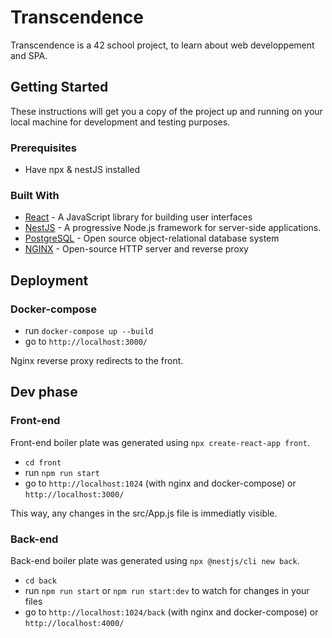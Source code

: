 # Transcendence

Transcendence is a 42 school project, to learn about web developpement and SPA.

## Getting Started

These instructions will get you a copy of the project up and running on your local machine for development and testing purposes.

### Prerequisites

- Have npx & nestJS installed

### Built With

* [React](https://reactjs.org/) - A JavaScript library for building user interfaces
* [NestJS](https://nestjs.com/) - A progressive Node.js framework for server-side applications.
* [PostgreSQL](https://www.postgresql.org/) - Open source object-relational database system
* [NGINX](https://www.nginx.com/) - Open-source HTTP server and reverse proxy

## Deployment

### Docker-compose

- run `docker-compose up --build`
- go to `http://localhost:3000/`

Nginx reverse proxy redirects to the front.

## Dev phase

### Front-end

Front-end boiler plate was generated using `npx create-react-app front`.
- `cd front`
- run `npm run start`
- go to `http://localhost:1024` (with nginx and docker-compose) or `http://localhost:3000/`

This way, any changes in the src/App.js file is immediatly visible.

### Back-end

Back-end boiler plate was generated using `npx @nestjs/cli new back`.
- `cd back`
- run `npm run start` or `npm run start:dev` to watch for changes in your files
- go to `http://localhost:1024/back` (with nginx and docker-compose) or `http://localhost:4000/`
